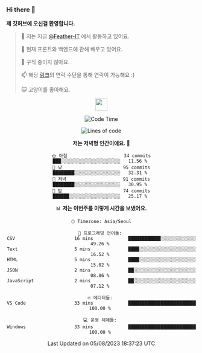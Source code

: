 ### Hi there 👋

**제 깃허브에 오신걸 환영합니다.**
 > 🔭 저는 지금 [@Feather-IT](https://www.github.com/Feather-IT) 에서 활동하고 있어요.
> 
 >  🌱 현재 프론트와 백엔드에 관해 배우고 있어요.
> 
 >  🚫 구직 중이지 않아요.
> 
 > 📫 해당 [링크](https://litt.ly/wh3nilvyou)의 연락 수단을 통해 연락이 가능해요 :)
>
 > 🐱 고양이를 좋아해요.

<div align="center"> 
 <a href="https://litt.ly/wh3nilvyou">
    <img src="https://github.githubassets.com/images/mona-loading-default.gif" width="32" />
 </a>

<!--START_SECTION:waka-->
![Code Time](http://img.shields.io/badge/Code%20Time-18%20hrs%2035%20mins-blue)

![Lines of code](https://img.shields.io/badge/%EC%A0%80%EB%8A%94%20%EC%97%AC%ED%83%9C%EA%B9%8C%EC%A7%80%20-367.9%20thousand%20%EC%A4%84%EC%9D%98%20%EC%BD%94%EB%93%9C%EB%A5%BC%20%EC%9E%91%EC%84%B1%ED%96%88%EC%96%B4%EC%9A%94.-blue)

**저는 저녁형 인간이에요. 🦉** 

```text
🌞 아침                     34 commits          ███░░░░░░░░░░░░░░░░░░░░░░   11.56 % 
🌆 낮　                     95 commits          ████████░░░░░░░░░░░░░░░░░   32.31 % 
🌃 저녁                     91 commits          ████████░░░░░░░░░░░░░░░░░   30.95 % 
🌙 밤　                     74 commits          ██████░░░░░░░░░░░░░░░░░░░   25.17 % 
```


📊 **저는 이번주를 이렇게 시간을 보냈어요.** 

```text
🕑︎ Timezone: Asia/Seoul

💬 프로그래밍 언어들: 
CSV                      16 mins             ████████████░░░░░░░░░░░░░   49.26 % 
Text                     5 mins              ████░░░░░░░░░░░░░░░░░░░░░   16.52 % 
HTML                     5 mins              ████░░░░░░░░░░░░░░░░░░░░░   15.02 % 
JSON                     2 mins              ██░░░░░░░░░░░░░░░░░░░░░░░   08.86 % 
JavaScript               2 mins              ██░░░░░░░░░░░░░░░░░░░░░░░   07.12 % 

🔥 에디터들: 
VS Code                  33 mins             █████████████████████████   100.00 % 

💻 운영 체제들: 
Windows                  33 mins             █████████████████████████   100.00 % 
```


 Last Updated on 05/08/2023 18:37:23 UTC
<!--END_SECTION:waka-->
</div>

